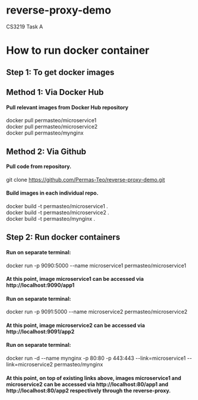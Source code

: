 # reverse-proxy-demo 

CS3219 Task A

# How to run docker container

## Step 1: To get docker images

## Method 1: Via Docker Hub

#### Pull relevant images from Docker Hub repository

docker pull permasteo/microservice1 <br/>
docker pull permasteo/microservice2 <br/>
docker pull permasteo/mynginx

## Method 2: Via Github

#### Pull code from repository.

git clone https://github.com/Permas-Teo/reverse-proxy-demo.git

#### Build images in each individual repo.

docker build -t permasteo/microservice1 .<br/>
docker build -t permasteo/microservice2 .<br/>
docker build -t permasteo/mynginx .

## Step 2: Run docker containers

#### Run on separate terminal:

docker run -p 9090:5000 --name microservice1 permasteo/microservice1

#### At this point, image microservice1 can be accessed via http://localhost:9090/app1 

#### Run on separate terminal:

docker run -p 9091:5000 --name microservice2 permasteo/microservice2

#### At this point, image microservice2 can be accessed via http://localhost:9091/app2

#### Run on separate terminal:

docker run -d --name mynginx -p 80:80 -p 443:443 --link=microservice1 --link=microservice2 permasteo/mynginx

#### At this point, on top of existing links above, images microservice1 and microservice2 can be accessed via http://localhost:80/app1 and http://localhost:80/app2 respectively through the reverse-proxy.
